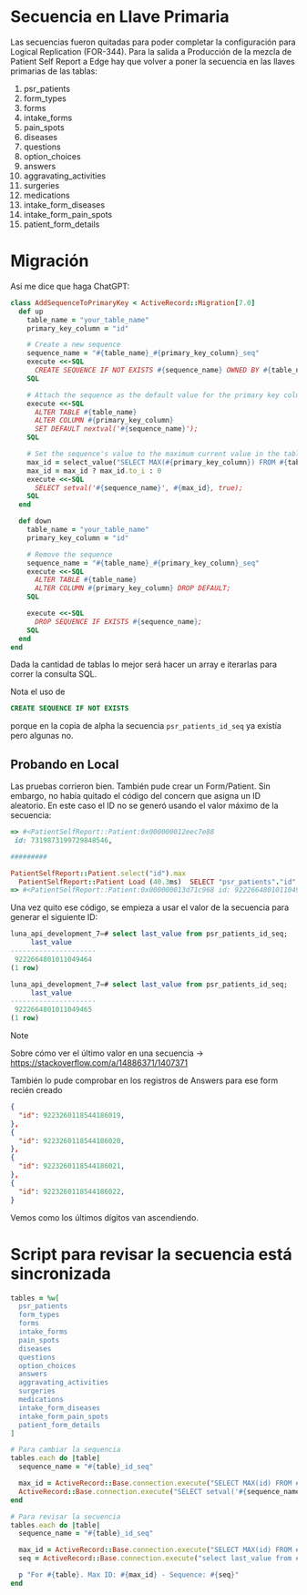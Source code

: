 # Secuencia en Llave Primaria

Las secuencias fueron quitadas para poder completar la configuración para Logical Replication (FOR-344). Para la salida a Producción de la mezcla de Patient Self Report a Edge hay que volver a poner la secuencia en las llaves primarias de las tablas:

1. psr_patients
2. form_types
3. forms
4. intake_forms
5. pain_spots
6. diseases
7. questions
8. option_choices
9. answers
10. aggravating_activities
11. surgeries
12. medications
13. intake_form_diseases
14. intake_form_pain_spots
15. patient_form_details

# Migración

Así me dice que haga ChatGPT:
```ruby
class AddSequenceToPrimaryKey < ActiveRecord::Migration[7.0]
  def up
    table_name = "your_table_name"
    primary_key_column = "id"

    # Create a new sequence
    sequence_name = "#{table_name}_#{primary_key_column}_seq"
    execute <<-SQL
      CREATE SEQUENCE IF NOT EXISTS #{sequence_name} OWNED BY #{table_name}.#{primary_key_column};
    SQL

    # Attach the sequence as the default value for the primary key column
    execute <<-SQL
      ALTER TABLE #{table_name}
      ALTER COLUMN #{primary_key_column}
      SET DEFAULT nextval('#{sequence_name}');
    SQL

    # Set the sequence's value to the maximum current value in the table
    max_id = select_value("SELECT MAX(#{primary_key_column}) FROM #{table_name}")
    max_id = max_id ? max_id.to_i : 0
    execute <<-SQL
      SELECT setval('#{sequence_name}', #{max_id}, true);
    SQL
  end

  def down
    table_name = "your_table_name"
    primary_key_column = "id"

    # Remove the sequence
    sequence_name = "#{table_name}_#{primary_key_column}_seq"
    execute <<-SQL
      ALTER TABLE #{table_name}
      ALTER COLUMN #{primary_key_column} DROP DEFAULT;
    SQL

    execute <<-SQL
      DROP SEQUENCE IF EXISTS #{sequence_name};
    SQL
  end
end
```

Dada la cantidad de tablas lo mejor será hacer un array e iterarlas para correr la consulta SQL.

Nota el uso de
```sql
CREATE SEQUENCE IF NOT EXISTS
```

porque en la copia de alpha la secuencia `psr_patients_id_seq` ya existía pero algunas no.

## Probando en Local

Las pruebas corrieron bien. También pude crear un Form/Patient. Sin embargo, no había quitado el código del concern que asigna un ID aleatorio. En este caso el ID no se generó usando el valor máximo de la secuencia:
```ruby
=> #<PatientSelfReport::Patient:0x000000012eec7e88
 id: 7319873199729848546,

#########

PatientSelfReport::Patient.select("id").max
  PatientSelfReport::Patient Load (40.3ms)  SELECT "psr_patients"."id" FROM "psr_patients"
=> #<PatientSelfReport::Patient:0x000000013d71c968 id: 9222664801011049464>
```

Una vez quito ese código, se empieza a usar el valor de la secuencia para generar el siguiente ID:
```sql
luna_api_development_7=# select last_value from psr_patients_id_seq;
     last_value
---------------------
 9222664801011049464
(1 row)

luna_api_development_7=# select last_value from psr_patients_id_seq;
     last_value
---------------------
 9222664801011049465
(1 row)
```

> [!Note]
> Sobre cómo ver el último valor en una secuencia -> https://stackoverflow.com/a/14886371/1407371

También lo pude comprobar en los registros de Answers para ese form recién creado
```json
{
  "id": 9223260118544186019,
},
{
  "id": 9223260118544186020,
},
{
  "id": 9223260118544186021,
},
{
  "id": 9223260118544186022,
}
```

Vemos como los últimos dígitos van ascendiendo.

# Script para revisar la secuencia está sincronizada

```ruby
tables = %w[
  psr_patients
  form_types
  forms
  intake_forms
  pain_spots
  diseases
  questions
  option_choices
  answers
  aggravating_activities
  surgeries
  medications
  intake_form_diseases
  intake_form_pain_spots
  patient_form_details
]

# Para cambiar la sequencia
tables.each do |table|
  sequence_name = "#{table}_id_seq"

  max_id = ActiveRecord::Base.connection.execute("SELECT MAX(id) FROM #{table}").values.first.first
  ActiveRecord::Base.connection.execute("SELECT setval('#{sequence_name}', #{max_id}, true);")
end

# Para revisar la secuencia
tables.each do |table|
  sequence_name = "#{table}_id_seq"

  max_id = ActiveRecord::Base.connection.execute("SELECT MAX(id) FROM #{table}").values
  seq = ActiveRecord::Base.connection.execute("select last_value from #{sequence_name}").values

  p "For #{table}. Max ID: #{max_id} - Sequence: #{seq}"
end

```
